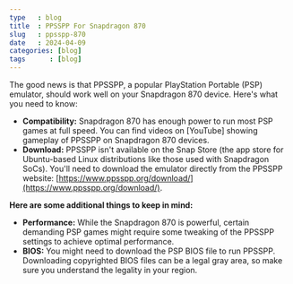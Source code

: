 ```yaml
---
type   : blog
title  : PPSSPP For Snapdragon 870
slug   : ppsspp-870
date   : 2024-04-09
categories: [blog]
tags      : [blog]
---
```



The good news is that PPSSPP, a popular PlayStation Portable (PSP) emulator, should work well on your Snapdragon 870 device. Here's what you need to know:

* **Compatibility:**  Snapdragon 870 has enough power to run most PSP games at full speed. You can find videos on [YouTube] showing gameplay of PPSSPP on Snapdragon 870 devices. 
* **Download:** PPSSPP isn't available on the Snap Store (the app store for Ubuntu-based Linux distributions like those used with Snapdragon SoCs). You'll need to download the emulator directly from the PPSSPP website: [https://www.ppsspp.org/download/](https://www.ppsspp.org/download/).

**Here are some additional things to keep in mind:**

* **Performance:** While the Snapdragon 870 is powerful,  certain demanding PSP games might require some tweaking of the PPSSPP settings to achieve optimal performance.
* **BIOS:** You might need to download the PSP BIOS file to run PPSSPP. Downloading copyrighted BIOS files can be a legal gray area, so make sure you understand the legality in your region.

